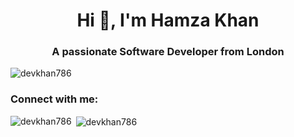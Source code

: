 <h1 align="center">Hi 👋, I'm Hamza Khan</h1>
<h3 align="center">A passionate Software Developer from London</h3>

<p align="left"> <img src="https://komarev.com/ghpvc/?username=devkhan786&label=Profile%20views&color=ff0000&style=plastic" alt="devkhan786" /> </p>

<h3 align="left">Connect with me:</h3>
<p align="left">
</p>

<p><img align="left" src="https://github-readme-stats.vercel.app/api/top-langs?username=devkhan786&show_icons=true&theme=radical&locale=en&layout=compact" alt="devkhan786" /></p>

<p>&nbsp;<img align="center" src="https://github-readme-stats.vercel.app/api?username=devkhan786&show_icons=true&theme=radical&locale=en" alt="devkhan786" /></p>
